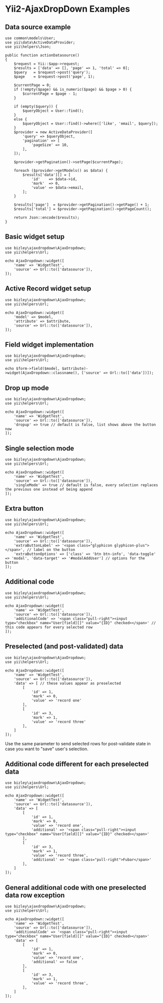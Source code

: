 # Yii2-AjaxDropDown Examples

## Data source example

    use common\models\User;
    use yii\data\ActiveDataProvider;
    use yii\helpers\Json;

    public function actionDatasource()
    {
        $request = Yii::$app->request;
        $results = ['data' => [], 'page' => 1, 'total' => 0];
        $query   = $request->post('query');
        $page    = $request->post('page', 1);
        
        $currentPage = 0;
        if (!empty($page) && is_numeric($page) && $page > 0) {
            $currentPage = $page - 1;
        }
        
        if (empty($query)) {
            $queryObject = User::find();
        }
        else {
            $queryObject = User::find()->where(['like', 'email', $query]);
        }        
        $provider = new ActiveDataProvider([
            'query' => $queryObject,
            'pagination' => [
                'pageSize' => 10,
            ],
        ]);
        
        $provider->getPagination()->setPage($currentPage);

        foreach ($provider->getModels() as $data) {
            $results['data'][] = [
                'id'    => $data->id,
                'mark'  => 0,
                'value' => $data->email,
            ];
        }
        
        $results['page']  = $provider->getPagination()->getPage() + 1;
        $results['total'] = $provider->getPagination()->getPageCount();

        return Json::encode($results);
    }

## Basic widget setup

    use bizley\ajaxdropdown\AjaxDropdown;
    use yii\helpers\Url;
    
    echo AjaxDropdown::widget([
        'name' => 'WidgetTest',
        'source' => Url::to(['datasource']),
    ]);

## Active Record widget setup

    use bizley\ajaxdropdown\AjaxDropdown;
    use yii\helpers\Url;
    
    echo AjaxDropdown::widget([
        'model' => $model,
        'attribute' => $attribute,
        'source' => Url::to(['datasource']),
    ]);

## Field widget implementation

    use bizley\ajaxdropdown\AjaxDropdown;
    use yii\helpers\Url;
    
    echo $form->field($model, $attribute)->widget(AjaxDropdown::classname(), ['source' => Url::to(['data'])]);

## Drop up mode

    use bizley\ajaxdropdown\AjaxDropdown;
    use yii\helpers\Url;
    
    echo AjaxDropdown::widget([
        'name' => 'WidgetTest',
        'source' => Url::to(['datasource']),
        'dropup' => true // default is false, list shows above the button now
    ]);

## Single selection mode

    use bizley\ajaxdropdown\AjaxDropdown;
    use yii\helpers\Url;
    
    echo AjaxDropdown::widget([
        'name' => 'WidgetTest',
        'source' => Url::to(['datasource']),
        'singleMode' => true // default is false, every selection replaces the previous one instead of being append
    ]);

## Extra button

    use bizley\ajaxdropdown\AjaxDropdown;
    use yii\helpers\Url;
    
    echo AjaxDropdown::widget([
        'name' => 'WidgetTest',
        'source' => Url::to(['datasource']),
        'extraButtonLabel' => '<span class="glyphicon glyphicon-plus"></span>', // label on the button
        'extraButtonOptions' => ['class' => 'btn btn-info', 'data-toggle' => 'modal', 'data-target' => '#modalAddUser'] // options for the button
    ]);

## Additional code

    use bizley\ajaxdropdown\AjaxDropdown;
    use yii\helpers\Url;
    
    echo AjaxDropdown::widget([
        'name' => 'WidgetTest',
        'source' => Url::to(['datasource']),
        'additionalCode' => '<span class="pull-right"><input type="checkbox" name="User[field][]" value="{ID}" checked></span>' // this code appears for every selected row
    ]);

## Preselected (and post-validated) data

    use bizley\ajaxdropdown\AjaxDropdown;
    use yii\helpers\Url;
    
    echo AjaxDropdown::widget([
        'name' => 'WidgetTest',
        'source' => Url::to(['datasource']),
        'data' => [ // these values appear as preselected
            [
                'id' => 1,
                'mark' => 0,
                'value' => 'record one'
            ],
            [
                'id' => 3,
                'mark' => 1,
                'value' => 'record three'
            ],
        ]
    ]);

Use the same parameter to send selected rows for post-validate state in case you want to "save" user's selection.

## Additional code different for each preselected data

    use bizley\ajaxdropdown\AjaxDropdown;
    use yii\helpers\Url;
    
    echo AjaxDropdown::widget([
        'name' => 'WidgetTest',
        'source' => Url::to(['datasource']),
        'data' => [
            [
                'id' => 1,
                'mark' => 0,
                'value' => 'record one',
                'additional' => '<span class="pull-right"><input type="checkbox" name="User[field][]" value="{ID}" checked></span>'
            ],
            [
                'id' => 3,
                'mark' => 1,
                'value' => 'record three',
                'additional' => '<span class="pull-right">Fubar</span>'
            ],
        ]
    ]);

## General additional code with one preselected data row exception

    use bizley\ajaxdropdown\AjaxDropdown;
    use yii\helpers\Url;
    
    echo AjaxDropdown::widget([
        'name' => 'WidgetTest',
        'source' => Url::to(['datasource']),
        'additionalCode' => '<span class="pull-right"><input type="checkbox" name="User[field][]" value="{ID}" checked></span>'
        'data' => [
            [
                'id' => 1,
                'mark' => 0,
                'value' => 'record one',
                'additional' => false
            ],
            [
                'id' => 3,
                'mark' => 1,
                'value' => 'record three',
            ],
        ]
    ]);